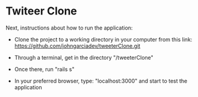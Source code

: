 # Twiteer Clone

Next, instructions about how to run the application:

* Clone the project to a working directory in your computer from this link: https://github.com/johngarciadev/tweeterClone.git 

* Through a terminal, get in the directory "/tweeterClone"

* Once there, run "rails s"

* In your preferred browser, type: "localhost:3000" and start to test the application
